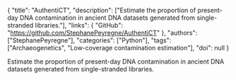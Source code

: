 {
  "title": "AuthentiCT",
  "description": ["Estimate the proportion of present-day DNA contamination in ancient DNA datasets generated from single-stranded libraries."],
  "links": {
    "GitHub": "https://github.com/StephanePeyregne/AuthentiCT"
  },
  "authors": ["StephanePeyregne"],
  "categories": ["Python"],
  "tags": ["Archaeogenetics", "Low-coverage contamination estimation"],
  "doi": null
}

<!-- Generated by csv2md.R – do not edit by hand -->

Estimate the proportion of present-day DNA contamination in ancient DNA datasets generated from single-stranded libraries.